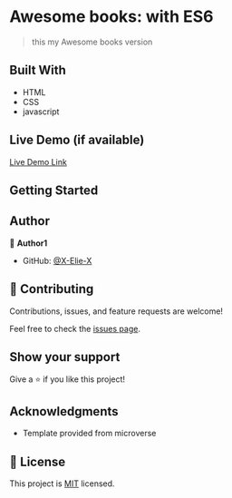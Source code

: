 # Awesome books: with ES6

> this my Awesome books version

## Built With

- HTML
- CSS
- javascript

## Live Demo (if available)

[Live Demo Link](https://x-elie-x.github.io/Awesome-books-with-ES6/index.html)

## Getting Started

## Author

👤 **Author1**

- GitHub: [@X-Elie-X](https://github.com/X-Elie-X)

## 🤝 Contributing

Contributions, issues, and feature requests are welcome!

Feel free to check the [issues page](../../issues/).

## Show your support

Give a ⭐️ if you like this project!

## Acknowledgments

- Template provided from microverse

## 📝 License

This project is [MIT](./MIT.md) licensed.
